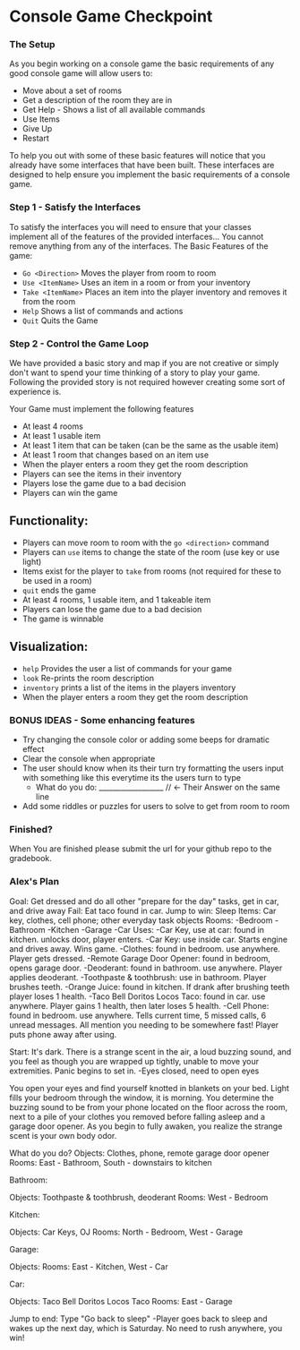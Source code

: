 # Console Game Checkpoint

### The Setup

As you begin working on a console game the basic requirements of any good console game will allow users to:
  - Move about a set of rooms
  - Get a description of the room they are in
  - Get Help - Shows a list of all available commands
  - Use Items
  - Give Up 
  - Restart
  
To help you out with some of these basic features will notice that you already have some interfaces that have been built. These interfaces are designed to help ensure you implement the basic requirements of a console game. 

### Step 1 -  Satisfy the Interfaces 

To satisfy the interfaces you will need to ensure that your classes implement all of the features of the provided interfaces... You cannot remove anything from any of the interfaces. 
  The Basic Features of the game:
  - `Go <Direction>` Moves the player from room to room
  - `Use <ItemName>` Uses an item in a room or from your inventory
  - `Take <ItemName>` Places an item into the player inventory and removes it from the room
  - `Help` Shows a list of commands and actions
  - `Quit` Quits the Game

### Step 2 - Control the Game Loop

We have provided a basic story and map if you are not creative or simply don't want to spend your time thinking of a story to play your game. Following the provided story is not required however creating some sort of experience is. 

Your Game must implement the following features
  - At least 4 rooms
  - At least 1 usable item
  - At least 1 item that can be taken (can be the same as the usable item)
  - At least 1 room that changes based on an item use
  - When the player enters a room they get the room description
  - Players can see the items in their inventory
  - Players lose the game due to a bad decision
  - Players can win the game
  
  
 ## Functionality: 
 - Players can move room to room with the `go <direction>` command
 - Players can `use` items to change the state of the room (use key or use light)
 - Items exist for the player to `take` from rooms (not required for these to be used in a room)
 - `quit` ends the game
 - At least 4 rooms, 1 usable item, and 1 takeable item
 - Players can lose the game due to a bad decision
 - The game is winnable 

## Visualization: 
 - `help` Provides the user a list of commands for your game
 - `look` Re-prints the room description
 - `inventory` prints a list of the items in the players inventory
 -  When the player enters a room they get the room description
  
### BONUS IDEAS - Some enhancing features
- Try changing the console color or adding some beeps for dramatic effect
- Clear the console when appropriate
- The user should know when its their turn try formatting the users input with something like this everytime its the users turn to type
  - What do you do: __________________ // <- Their Answer on the same line
- Add some riddles or puzzles for users to solve to get from room to room

### Finished?
When You are finished please submit the url for your github repo to the gradebook.


### Alex's Plan
Goal: Get dressed and do all other "prepare for the day" tasks, get in car, and drive away
Fail: Eat taco found in car.
Jump to win: Sleep
Items: Car key, clothes, cell phone; other everyday task objects
Rooms:
    -Bedroom
    -Bathroom
    -Kitchen
    -Garage
    -Car
Uses: 
  -Car Key, use at car: found in kitchen. unlocks door, player enters. 
  -Car Key: use inside car. Starts engine and drives away. Wins game.
  -Clothes: found in bedroom. use anywhere. Player gets dressed.
  -Remote Garage Door Opener: found in bedroom, opens garage door. 
  -Deoderant: found in bathroom. use anywhere. Player applies deoderant.
  -Toothpaste & toothbrush: use in bathroom. Player brushes teeth.
  -Orange Juice: found in kitchen. If drank after brushing teeth player loses 1 health.
  -Taco Bell Doritos Locos Taco: found in car. use anywhere. Player gains 1 health, then later loses 5 health. 
  -Cell Phone: found in bedroom. use anywhere. Tells current time, 5 missed calls, 6 unread messages. All mention you needing to be somewhere fast! Player puts phone away after using.

Start:
It's dark. There is a strange scent in the air, a loud buzzing sound, and you feel as though you are wrapped up tightly, unable to move your extremities. Panic begins to set in.     -Eyes closed, need to open eyes

You open your eyes and find yourself knotted in blankets on your bed. Light fills your bedroom through the window, it is morning. You determine the buzzing sound to be from your phone located on the floor across the room, next to a pile of your clothes you removed before falling asleep and a garage door opener. As you begin to fully awaken, you realize the strange scent is your own body odor. 

What do you do?
Objects: Clothes, phone, remote garage door opener
Rooms: East - Bathroom, South - downstairs to kitchen

Bathroom:


Objects: Toothpaste & toothbrush, deoderant
Rooms: West - Bedroom


Kitchen:


Objects: Car Keys, OJ
Rooms: North - Bedroom, West - Garage


Garage:



Objects: 
Rooms: East - Kitchen, West - Car




Car:



Objects: Taco Bell Doritos Locos Taco
Rooms: East - Garage



Jump to end:
Type "Go back to sleep"
  -Player goes back to sleep and wakes up the next day, which is Saturday. No need to rush anywhere, you win!